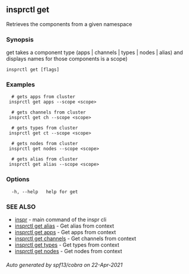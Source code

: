 ## insprctl get

Retrieves the components from a given namespace

### Synopsis

get takes a component type (apps | channels | types | nodes | alias) and displays names for those components is a scope)

```
insprctl get [flags]
```

### Examples

```
  # gets apps from cluster
 insprctl get apps --scope <scope>

  # gets channels from cluster
 insprctl get ch --scope <scope>

  # gets types from cluster
 insprctl get ct --scope <scope>

  # gets nodes from cluster
 insprctl get nodes --scope <scope>

  # gets alias from cluster
 insprctl get alias --scope <scope>

```

### Options

```
  -h, --help   help for get
```

### SEE ALSO

* [inspr](inspr.md)	 - main command of the inspr cli
* [insprctl get alias](inspr_get_alias.md)	 - Get alias from context
* [insprctl get apps](inspr_get_apps.md)	 - Get apps from context 
* [insprctl get channels](inspr_get_channels.md)	 - Get channels from context
* [insprctl get types](inspr_get_types.md)	 - Get types from context
* [insprctl get nodes](inspr_get_nodes.md)	 - Get nodes from context

###### Auto generated by spf13/cobra on 22-Apr-2021
